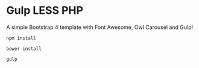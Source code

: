 # Gulp LESS PHP

A simple Bootstrap 4 template with Font Awesome, Owl Carousel and Gulp!

```npm install```


```bower install```


```gulp```
